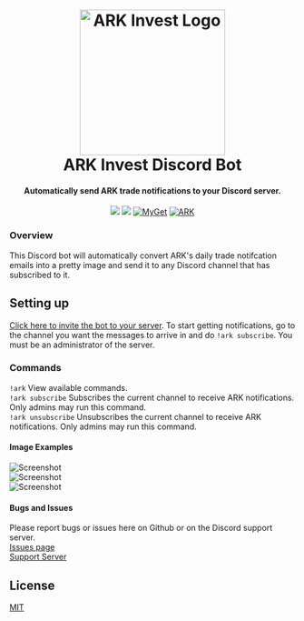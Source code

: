 <h1 align="center">

<img src="https://cdn.discordapp.com/avatars/811803089853874226/f09d3ba474b1956ee3768d9ff5b6a564.png?size=512" alt="ARK Invest Logo" width="256"/>
<br/>
ARK Invest Discord Bot
</h1>

<h4 align="center">Automatically send ARK trade notifications to your Discord server.</h4>

<div align="center">

[<img src="https://discordapp.com/api/guilds/811822954089807892/widget.png?style=shield">](https://discord.gg/gzhdfGC2as)
<img src="https://img.shields.io/badge/discord-csharp-blue.svg">
[![MyGet](https://img.shields.io/myget/discord-net/vpre/Discord.Net.svg)](https://www.myget.org/feed/Packages/discord-net)
[![ARK](https://img.shields.io/badge/ARK-Invest-blueviolet.svg)](https://ark-invest.com/)

</div>

### Overview
This Discord bot will automatically convert ARK's daily trade notifcation emails into a pretty image and send it to any Discord channel that has subscribed to it.  

## Setting up
[Click here to invite the bot to your server](https://discord.com/api/oauth2/authorize?client_id=811803089853874226&permissions=117760&scope=bot). To start getting notifications, go to the channel you want the messages to arrive in and do `!ark subscribe`. You must be an administrator of the server.

### Commands
`!ark` View available commands.  
`!ark subscribe` Subscribes the current channel to receive ARK notifications. Only admins may run this command.  
`!ark unsubscribe` Unsubscribes the current channel to receive ARK notifications. Only admins may run this command.  

#### Image Examples
![Screenshot](https://i.imgur.com/h75Dlh8.png)  
![Screenshot](https://i.imgur.com/M3of3Xo.png)  
![Screenshot](https://i.imgur.com/cAWzdOE.png)  

#### Bugs and Issues
Please report bugs or issues here on Github or on the Discord support server.  
[Issues page](https://github.com/WilliamWelsh/ARK-Invest-Bot/issues)  
[Support Server](https://discord.gg/gzhdfGC2as)  

## License
[MIT](https://github.com/WilliamWelsh/ARK-Invest-Bot/blob/master/LICENSE)
